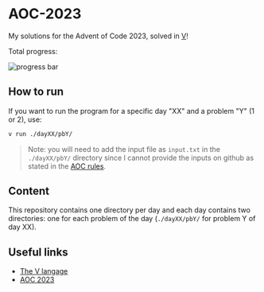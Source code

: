 # AOC-2023
My solutions for the Advent of Code 2023, solved in [V](https://github.com/vlang/v)!

Total progress:

![progress bar](https://geps.dev/progress/32)

## How to run
If you want to run the program for a specific day "XX" and a problem "Y" (1 or 2), use:
```bash
v run ./dayXX/pbY/
```
> Note: you will need to add the input file as `input.txt` in the `./dayXX/pbY/` directory since I cannot provide the inputs on github as stated in the [AOC rules](https://adventofcode.com/2023/about).

## Content
This repository contains one directory per day and each day contains two directories: one for each problem of the day (`./dayXX/pbY/` for problem Y of day XX).

## Useful links
- [The V langage](https://github.com/vlang/v)
- [AOC 2023](https://adventofcode.com)

